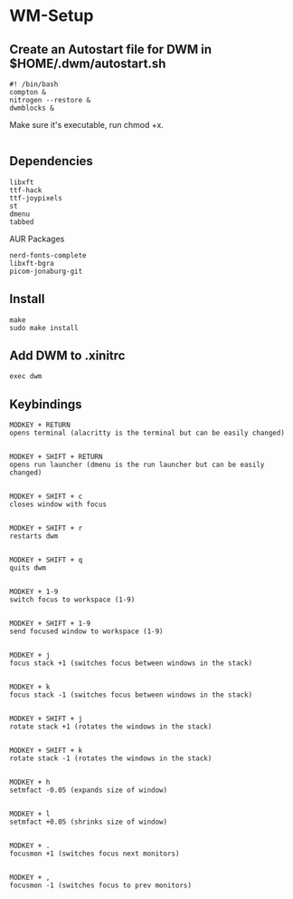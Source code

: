 # WM-Setup

## Create an Autostart file for DWM in $HOME/.dwm/autostart.sh
```
#! /bin/bash 
compton &
nitrogen --restore &
dwmblocks &
```
Make sure it's executable, run chmod +x.
```
```
## Dependencies
```
libxft
ttf-hack
ttf-joypixels
st
dmenu
tabbed
```
AUR Packages
```
nerd-fonts-complete
libxft-bgra
picom-jonaburg-git
```
## Install
```
make
sudo make install
```
## Add DWM to .xinitrc
```
exec dwm
```
## Keybindings
```
MODKEY + RETURN
opens terminal (alacritty is the terminal but can be easily changed)


MODKEY + SHIFT + RETURN
opens run launcher (dmenu is the run launcher but can be easily changed)


MODKEY + SHIFT + c
closes window with focus


MODKEY + SHIFT + r
restarts dwm


MODKEY + SHIFT + q
quits dwm


MODKEY + 1-9
switch focus to workspace (1-9)


MODKEY + SHIFT + 1-9
send focused window to workspace (1-9)


MODKEY + j
focus stack +1 (switches focus between windows in the stack)


MODKEY + k
focus stack -1 (switches focus between windows in the stack)


MODKEY + SHIFT + j
rotate stack +1 (rotates the windows in the stack)


MODKEY + SHIFT + k
rotate stack -1 (rotates the windows in the stack)


MODKEY + h
setmfact -0.05 (expands size of window)


MODKEY + l
setmfact +0.05 (shrinks size of window)


MODKEY + .
focusmon +1 (switches focus next monitors)


MODKEY + ,
focusmon -1 (switches focus to prev monitors)
```
